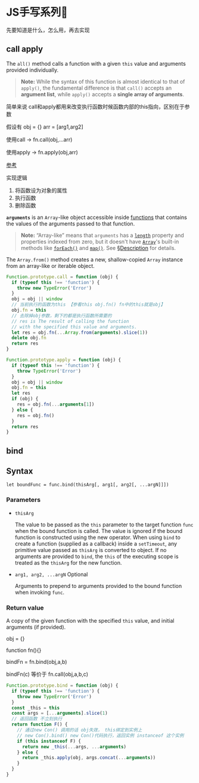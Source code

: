# JS手写系列👋

先要知道是什么，怎么用，再去实现



## call apply

The `all()` method calls a function with a given `this` value and arguments provided individually.

> **Note:** While the syntax of this function is almost identical to that of `apply()`, the fundamental difference is that `call()` accepts an **argument list**, while `apply()` accepts a **single array of arguments**.

简单来说 call和apply都用来改变执行函数时候函数内部的this指向，区别在于参数

假设有 obj = {}  arr = [arg1,arg2]

使用call -> fn.call(obj,...arr)

使用apply -> fn.apply(obj,arr)



[参考](https://github.com/mqyqingfeng/Blog/issues/11)

实现逻辑

1. 将函数设为对象的属性
2. 执行函数
3. 删除函数



**`arguments`** is an `Array`-like object accessible inside [functions](https://developer.mozilla.org/en-US/docs/Web/JavaScript/Guide/Functions) that contains the values of the arguments passed to that function.

> **Note:** “Array-like” means that `arguments` has a [`length`](https://developer.mozilla.org/en-US/docs/Web/JavaScript/Reference/Functions/arguments/length) property and properties indexed from zero, but it doesn't have [`Array`](https://developer.mozilla.org/en-US/docs/Web/JavaScript/Reference/Global_Objects/Array)'s built-in methods like [`forEach()`](https://developer.mozilla.org/en-US/docs/Web/JavaScript/Reference/Global_Objects/Array/forEach) and [`map()`](https://developer.mozilla.org/en-US/docs/Web/JavaScript/Reference/Global_Objects/Array/map). See [§Description](https://developer.mozilla.org/en-US/docs/Web/JavaScript/Reference/Functions/arguments#Description) for details.

The `Array.from()` method creates a new, shallow-copied `Array` instance from an array-like or iterable object.



```js
Function.prototype.call = function (obj) {
  if (typeof this !== 'function') {
    throw new TypeError('Error')
  }
  obj = obj || window
  // 当前执行的函数为this 【参看this obj.fn() fn中的this就是obj】
  obj.fn = this
  // 去除掉obj参数，剩下的都是执行函数所需要的
  // res is The result of calling the function 
  // with the specified this value and arguments.
  let res = obj.fn(...Array.from(arguments).slice(1))
  delete obj.fn
  return res
}

Function.prototype.apply = function (obj) {
  if (typeof this !== 'function') {
    throw TypeError('Error')
  }
  obj = obj || window
  obj.fn = this
  let res
  if (obj) {
    res = obj.fn(...arguments[1])
  } else {
    res = obj.fn()
  }
  return res
}

```



## bind

## Syntax

```
let boundFunc = func.bind(thisArg[, arg1[, arg2[, ...argN]]])
```

### Parameters



- `thisArg`

  The value to be passed as the `this` parameter to the target function `func` when the bound function is called. The value is ignored if the bound function is constructed using the new operator. When using `bind` to create a function (supplied as a callback) inside a `setTimeout`, any primitive value passed as `thisArg` is converted to object. If no arguments are provided to `bind`, the `this` of the executing scope is treated as the `thisArg` for the new function.

- `arg1, arg2, ...argN` Optional

  Arguments to prepend to arguments provided to the bound function when invoking `func`.

### Return value



A copy of the given function with the specified `this` value, and initial arguments (if provided).



obj = {}

function fn(){}

bindFn = fn.bind(obj,a,b)

bindFn(c) 等价于 fn.call(obj,a,b,c)



```js
Function.prototype.bind = function (obj) {
  if (typeof this !== 'function') {
    throw new TypeError('Error')
  }
  const _this = this
  const args = [...arguments].slice(1)
  // 返回函数 不立刻执行
  return function F() {
    // 通过new Con() 调用的话 obj失效， this绑定到实例上
    // new Con().bind() new Con()代码执行，返回实例 instanceof 这个实例
    if (this instanceof F) {
      return new _this(...args, ...arguments)
    } else {
      return _this.apply(obj, args.concat(...arguments))
    }
  }
}
```

